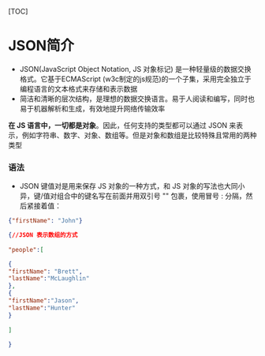 [TOC]



# JSON简介

-   JSON(JavaScript Object Notation, JS 对象标记) 是一种轻量级的数据交换格式。它基于ECMAScript (w3c制定的js规范)的一个子集，采用完全独立于编程语言的文本格式来存储和表示数据
-   简洁和清晰的层次结构，是理想的数据交换语言。易于人阅读和编写，同时也易于机器解析和生成，有效地提升网络传输效率



**在 JS 语言中，一切都是对象**。因此，任何支持的类型都可以通过 JSON 来表示，例如字符串、数字、对象、数组等。但是对象和数组是比较特殊且常用的两种类型



### 语法

-   JSON 键值对是用来保存 JS 对象的一种方式，和 JS 对象的写法也大同小异，键/值对组合中的键名写在前面并用双引号 "" 包裹，使用冒号 : 分隔，然后紧接着值：

```json
{"firstName": "John"}
```

```json
{//JSON 表示数组的方式
  
"people":[

{
"firstName": "Brett",
"lastName":"McLaughlin"    
},
{       
"firstName":"Jason",
"lastName":"Hunter"
}
  
]
  
}
```

